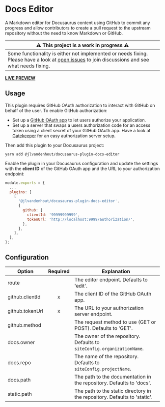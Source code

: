 # Docs Editor

A Markdown editor for Docusaurus content using GitHub to commit any progress and allow contributors to create a pull request to the upstream repository without the need to know Markdown or GitHub.

| ⚠️ This project is a work in progress ⚠️                                                                                                                                                                               |
| ---------------------------------------------------------------------------------------------------------------------------------------------------------------------------------------------------------------------- |
| Some functionality is either not implemented or needs fixing. Please have a look at [open issues](https://github.com/jlvandenhout/docusaurus-plugin-docs-editor/issues) to join discussions and see what needs fixing. |

[**LIVE PREVIEW**](https://jlvandenhout.github.io/docusaurus-plugin-docs-editor)

## Usage

This plugin requires GitHub OAuth authorization to interact with GitHub on behalf of the user. To enable GitHub authorization:

- Set up a [GitHub OAuth app](https://docs.github.com/en/developers/apps/building-oauth-apps/creating-an-oauth-app) to let users authorize your application.
- Set up a server that swaps a users authorization code for an access token using a client secret of your GitHub OAuth app. Have a look at [Gatekeeper](https://github.com/prose/gatekeeper) for an easy authorization server setup.

Then add this plugin to your Docusaurus project:

```
yarn add @jlvandenhout/docusaurus-plugin-docs-editor
```

Enable the plugin in your Docusaurus configuration and update the settings with the **client ID** of the GitHub OAuth app and the URL to your authorization endpoint:

```js
module.exports = {
  ...
  plugins: [
    [
      '@jlvandenhout/docusaurus-plugin-docs-editor',
      {
        github: {
          clientId: '99999999999',
          tokenUrl: 'http://localhost:9999/authorization/',
        },
      },
    ],
  ],
};
```

## Configuration

| Option          | Required | Explanation                                                               |
| --------------- | :------: | ------------------------------------------------------------------------- |
| route           |          | The editor endpoint. Defaults to 'edit'.                                  |
| github.clientId |    x     | The client ID of the GitHub OAuth app.                                    |
| github.tokenUrl |    x     | The URL to your authorization server endpoint.                            |
| github.method   |          | The request method to use (GET or POST). Defaults to 'GET'.               |
| docs.owner      |          | The owner of the repository. Defaults to `siteConfig.organizationName`.   |
| docs.repo       |          | The name of the repository. Defaults to `siteConfig.projectName`.         |
| docs.path       |          | The path to the documentation in the repository. Defaults to 'docs'.      |
| static.path     |          | The path to the static directory in the repository. Defaults to 'static'. |
